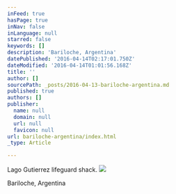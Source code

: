 ```yaml
---
inFeed: true
hasPage: true
inNav: false
inLanguage: null
starred: false
keywords: []
description: 'Bariloche, Argentina'
datePublished: '2016-04-14T02:17:01.750Z'
dateModified: '2016-04-14T01:01:56.168Z'
title: ''
author: []
sourcePath: _posts/2016-04-13-bariloche-argentina.md
published: true
authors: []
publisher:
  name: null
  domain: null
  url: null
  favicon: null
url: bariloche-argentina/index.html
_type: Article

---
```

Lago Gutierrez lifeguard shack.
![](https://the-grid-user-content.s3-us-west-2.amazonaws.com/e9df8617-dcdb-4ee8-8bff-7640d81704a8.jpg)

Bariloche, Argentina